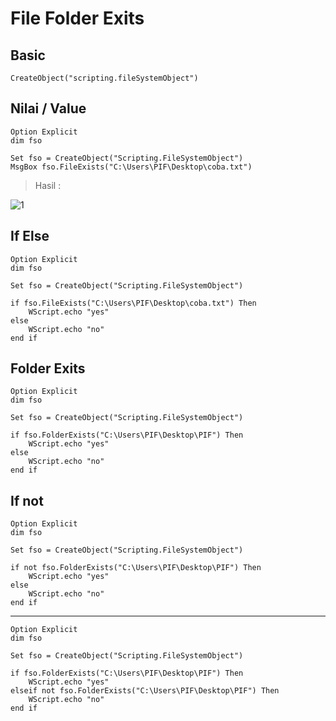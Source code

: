 # File Folder Exits

## Basic

```vbs
CreateObject("scripting.fileSystemObject")
```

## Nilai / Value

```vbs
Option Explicit
dim fso

Set fso = CreateObject("Scripting.FileSystemObject")
MsgBox fso.FileExists("C:\Users\PIF\Desktop\coba.txt")
```

> Hasil :

![1](../asset/img/14/1.webp)

## If Else

```vbs
Option Explicit
dim fso

Set fso = CreateObject("Scripting.FileSystemObject")

if fso.FileExists("C:\Users\PIF\Desktop\coba.txt") Then
    WScript.echo "yes"
else
    WScript.echo "no"
end if
```

## Folder Exits

```vbs
Option Explicit
dim fso

Set fso = CreateObject("Scripting.FileSystemObject")

if fso.FolderExists("C:\Users\PIF\Desktop\PIF") Then
    WScript.echo "yes"
else
    WScript.echo "no"
end if
```

## If not

```vbs
Option Explicit
dim fso

Set fso = CreateObject("Scripting.FileSystemObject")

if not fso.FolderExists("C:\Users\PIF\Desktop\PIF") Then
    WScript.echo "yes"
else
    WScript.echo "no"
end if
```

---

```vbs
Option Explicit
dim fso

Set fso = CreateObject("Scripting.FileSystemObject")

if fso.FolderExists("C:\Users\PIF\Desktop\PIF") Then
    WScript.echo "yes"
elseif not fso.FolderExists("C:\Users\PIF\Desktop\PIF") Then
    WScript.echo "no"
end if
```
